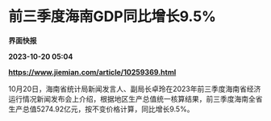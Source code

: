 # 前三季度海南GDP同比增长9.5%
**界面快报**

**2023-10-20 05:04**

**https://www.jiemian.com/article/10259369.html**

10月20日，海南省统计局新闻发言人、副局长卓玲在2023年前三季度海南省经济运行情况新闻发布会上介绍，根据地区生产总值统一核算结果，前三季度海南全省生产总值5274.92亿元，按不变价格计算，同比增长9.5%。